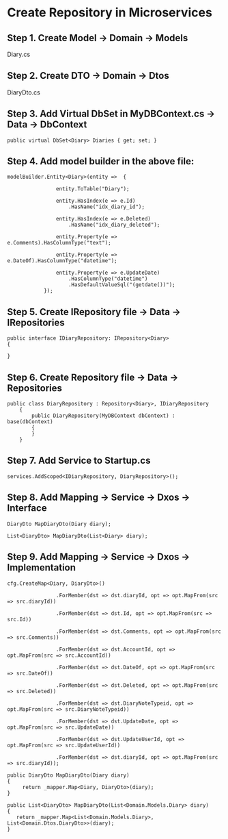 # Create Repository in Microservices

## Step 1. Create Model -> Domain -> Models  

Diary.cs 

## Step 2. Create DTO -> Domain -> Dtos 

DiaryDto.cs 

## Step 3. Add Virtual DbSet<Model>  in MyDBContext.cs -> Data -> DbContext 
``` 
public virtual DbSet<Diary> Diaries { get; set; }  
```

## Step 4. Add model builder in the above file: 
```
modelBuilder.Entity<Diary>(entity =>  { 

                entity.ToTable("Diary"); 

                entity.HasIndex(e => e.Id) 
                    .HasName("idx_diary_id"); 

                entity.HasIndex(e => e.Deleted) 
                    .HasName("idx_diary_deleted"); 

                entity.Property(e => e.Comments).HasColumnType("text"); 

                entity.Property(e => e.DateOf).HasColumnType("datetime"); 

                entity.Property(e => e.UpdateDate) 
                    .HasColumnType("datetime") 
                    .HasDefaultValueSql("(getdate())"); 
            }); 
```

## Step 5. Create IRepository file ->  Data -> IRepositories 

```
public interface IDiaryRepository: IRepository<Diary> 
{ 

} 
``` 

## Step 6. Create Repository file -> Data -> Repositories 
```
public class DiaryRepository : Repository<Diary>, IDiaryRepository
    {
        public DiaryRepository(MyDBContext dbContext) : base(dbContext) 
        { 
        }
    } 
```
  
## Step 7.  Add Service to Startup.cs 
```
services.AddScoped<IDiaryRepository, DiaryRepository>(); 
```
## Step 8. Add Mapping -> Service -> Dxos -> Interface 

```
DiaryDto MapDiaryDto(Diary diary); 

List<DiaryDto> MapDiaryDto(List<Diary> diary); 
```

## Step 9. Add Mapping -> Service -> Dxos -> Implementation 
```
cfg.CreateMap<Diary, DiaryDto>() 

                .ForMember(dst => dst.diaryId, opt => opt.MapFrom(src => src.diaryId)) 

                .ForMember(dst => dst.Id, opt => opt.MapFrom(src => src.Id)) 

                .ForMember(dst => dst.Comments, opt => opt.MapFrom(src => src.Comments)) 

                .ForMember(dst => dst.AccountId, opt => opt.MapFrom(src => src.AccountId)) 

                .ForMember(dst => dst.DateOf, opt => opt.MapFrom(src => src.DateOf)) 

                .ForMember(dst => dst.Deleted, opt => opt.MapFrom(src => src.Deleted)) 

                .ForMember(dst => dst.DiaryNoteTypeid, opt => opt.MapFrom(src => src.DiaryNoteTypeid)) 

                .ForMember(dst => dst.UpdateDate, opt => opt.MapFrom(src => src.UpdateDate)) 

                .ForMember(dst => dst.UpdateUserId, opt => opt.MapFrom(src => src.UpdateUserId)) 

                .ForMember(dst => dst.diaryId, opt => opt.MapFrom(src => src.diaryId)); 
```
```
public DiaryDto MapDiaryDto(Diary diary) 
{ 
     return _mapper.Map<Diary, DiaryDto>(diary); 
} 
```
```
public List<DiaryDto> MapDiaryDto(List<Domain.Models.Diary> diary) 
{ 
   return _mapper.Map<List<Domain.Models.Diary>, List<Domain.Dtos.DiaryDto>>(diary); 
} 
```
